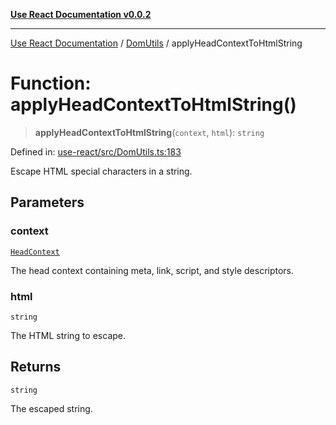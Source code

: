 [**Use React Documentation v0.0.2**](../../README.md)

***

[Use React Documentation](../../modules.md) / [DomUtils](../README.md) / applyHeadContextToHtmlString

# Function: applyHeadContextToHtmlString()

> **applyHeadContextToHtmlString**(`context`, `html`): `string`

Defined in: [use-react/src/DomUtils.ts:183](https://github.com/stonemjs/use-react/blob/9a749b225241b8e0ac2a5483904ca8322927b1d4/src/DomUtils.ts#L183)

Escape HTML special characters in a string.

## Parameters

### context

[`HeadContext`](../../declarations/interfaces/HeadContext.md)

The head context containing meta, link, script, and style descriptors.

### html

`string`

The HTML string to escape.

## Returns

`string`

The escaped string.
